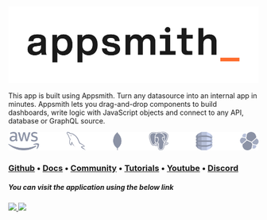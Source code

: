 ![](https://raw.githubusercontent.com/appsmithorg/appsmith/release/static/appsmith_logo_primary.png)

This app is built using Appsmith. Turn any datasource into an internal app in minutes. Appsmith lets you drag-and-drop components to build dashboards, write logic with JavaScript objects and connect to any API, database or GraphQL source.

![](https://raw.githubusercontent.com/appsmithorg/appsmith/release/static/images/integrations.png)

### [Github](https://github.com/appsmithorg/appsmith) • [Docs](https://docs.appsmith.com/?utm_source=github&utm_medium=social&utm_content=appsmith_docs&utm_campaign=null&utm_term=appsmith_docs) • [Community](https://community.appsmith.com/) • [Tutorials](https://github.com/appsmithorg/appsmith/tree/update/readme#tutorials) • [Youtube](https://www.youtube.com/appsmith) • [Discord](https://discord.gg/rBTTVJp)

##### You can visit the application using the below link

###### [![](https://assets.appsmith.com/git-sync/Buttons.svg) ](https://appsmith-git-feat-11782-bring-scrollbar-on-2fff75-get-appsmith.vercel.app/applications/623458c56592030fc2992719/pages/623458c56592030fc299271c) [![](https://assets.appsmith.com/git-sync/Buttons2.svg)](https://appsmith-git-feat-11782-bring-scrollbar-on-2fff75-get-appsmith.vercel.app/applications/623458c56592030fc2992719/pages/623458c56592030fc299271c/edit)
